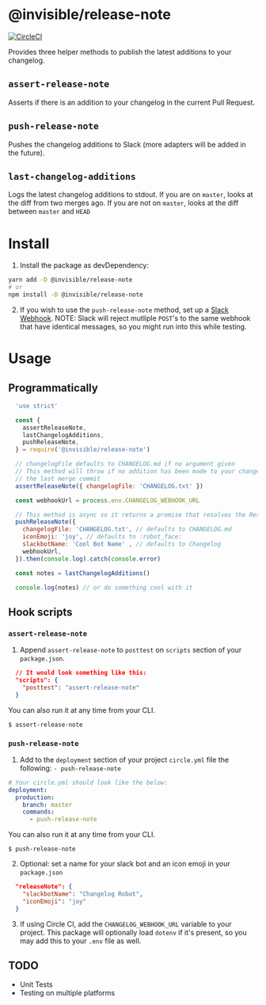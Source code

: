 # @invisible/release-note

[![CircleCI](https://circleci.com/gh/invisible-tech/release-note/tree/master.svg?style=svg)](https://circleci.com/gh/invisible-tech/release-note/tree/master)

Provides three helper methods to publish the latest additions to your changelog.

## `assert-release-note`

Asserts if there is an addition to your changelog in the current Pull Request.

## `push-release-note`

Pushes the changelog additions to Slack (more adapters will be added in the future).

## `last-changelog-additions`

Logs the latest changelog additions to stdout. If you are on `master`, looks at the diff from two merges ago. If you are not on `master`, looks at the diff between `master` and `HEAD`

# Install

1. Install the package as devDependency:
```sh
yarn add -D @invisible/release-note
# or
npm install -D @invisible/release-note
```

2. If you wish to use the `push-release-note` method, set up a [Slack Webhook](https://my.slack.com/services/new/incoming-webhook/). NOTE: Slack will reject mutliple `POST`'s to the same webhook that have identical messages, so you might run into this while testing.

# Usage

## Programmatically

```javascript
  'use strict'

  const {
    assertReleaseNote,
    lastChangelogAdditions,
    pushReleaseNote,
  } = require('@invisible/release-note')

  // changelogFile defaults to CHANGELOG.md if no argument given
  // This method will throw if no addition has been made to your changelogFile since
  // the last merge commit
  assertReleaseNote({ changelogFile: 'CHANGELOG.txt' })

  const webhookUrl = process.env.CHANGELOG_WEBHOOK_URL

  // This method is async so it returns a promise that resolves the Response object from POST'ing to the Slack webhook
  pushReleaseNote({
    changelogFile: 'CHANGELOG.txt', // defaults to CHANGELOG.md
    iconEmoji: 'joy', // defaults to :robot_face:
    slackbotName: 'Cool Bot Name' , // defaults to Changelog
    webhookUrl,
  }).then(console.log).catch(console.error)

  const notes = lastChangelogAdditions()

  console.log(notes) // or do something cool with it
```

## Hook scripts

### `assert-release-note`
1. Append `assert-release-note` to `posttest` on `scripts` section of your `package.json`.
```json
  // It would look something like this:
  "scripts": {
    "posttest": "assert-release-note"
  }
```

You can also run it at any time from your CLI.
```
$ assert-release-note
```

### `push-release-note`
1. Add to the `deployment` section of your project `circle.yml` file the following:
`- push-release-note`

```yaml
# Your circle.yml should look like the below:
deployment:
  production:
    branch: master
    commands:
      - push-release-note
```

You can also run it at any time from your CLI.
```
$ push-release-note
```

2. Optional: set a name for your slack bot and an icon emoji in your `package.json`

```JSON
  "releaseNote": {
    "slackbotName": "Changelog Robot",
    "iconEmoji": "joy"
  }
```

3. If using Circle CI, add the `CHANGELOG_WEBHOOK_URL` variable to your project. This package will optionally load `dotenv` if it's present, so you may add this to your `.env` file as well.

## TODO
- Unit Tests
- Testing on multiple platforms
